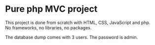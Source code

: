 # Pure php MVC project

This project is done from scratch with HTML, CSS, JavaScript and php.  
No frameworks, no libraries, no packages.  
  
The database dump comes with 3 users. The password is admin.